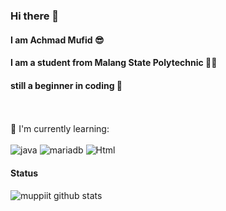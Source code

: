 ### Hi there 👋
#### I am Achmad Mufid 😎
#### I am a student from Malang State Polytechnic 👨‍🎓
#### still a beginner in coding 🔰
<br><br>
:page_with_curl: I'm currently learning:
<br><br>
![java](https://static.vecteezy.com/system/resources/previews/020/111/553/original/java-editorial-logo-free-download-free-vector.jpg)
![mariadb](https://img.shields.io/badge/MariaDB-003545?style=for-the-badge&logo=mariadb&logoColor=white)
![Html](https://img.shields.io/badge/unity-%23000000.svg?style=for-the-badge&logo=unity&logoColor=white)
#### Status
![muppiit github stats](https://github-readme-stats.vercel.app/api?username=muppiit&show_icons=true&theme=dracula&hide=stars,issues)
<!--
**muppiit/muppiit** is a ✨ _special_ ✨ repository because its `README.md` (this file) appears on your GitHub profile.

Here are some ideas to get you started:

- 🔭 I’m currently working on ...
- 🌱 I’m currently learning ...
- 👯 I’m looking to collaborate on ...
- 🤔 I’m looking for help with ...
- 💬 Ask me about ...
- 📫 How to reach me: ...
- 😄 Pronouns: ...
- ⚡ Fun fact: ...
-->
